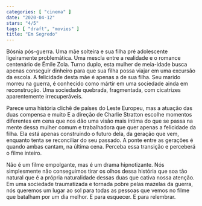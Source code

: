```yaml
---
categories: [ "cinema" ]
date: "2020-04-12"
stars: "4/5"
tags: [ "draft", "movies" ]
title: "Em Segredo"
---
```

Bósnia pós-guerra. Uma mãe solteira e sua filha pré adolescente
ligeiramente problemática. Uma mescla entre a realidade e o romance
centenário de Émile Zola. Turno duplo, esta mulher de meia-idade
busca apenas conseguir dinheiro para que sua filha possa viajar em
uma excursão da escola. A felicidade desta mãe é apenas a de sua
filha. Seu marido morreu na guerra, é conhecido como mártir em uma
sociedade ainda em reconstrução. Uma sociedade quebrada, fragmentada,
com cicatrizes aparentemente irrecuperáveis.

Parece uma história clichê de países do Leste Europeu, mas a atuação
das duas compensa e muito E a direção de Charlie Stratton escolhe
momentos diferentes em cena que nos dão uma visão mais íntima do
que se passa na mente dessa mulher comum e trabalhadora que quer apenas
a felicidade da filha. Ela está apenas construindo o futuro dela, da
geração que vem, enquanto tenta se reconciliar do seu passado. A ponte
entre as gerações é quando ambas cantam, na última cena. Perceba
essa transição e perceberá o filme inteiro.

Não é um filme empolgante, mas é um drama hipnotizante. Nós
simplesmente não conseguimos tirar os olhos dessa história que soa
tão natural que é a própria naturalidade dessas duas que cativa nossa
atenção. Em uma sociedade traumatizada e tornada pobre pelas mazelas da
guerra, nós queremos um lugar ao sol para todas as pessoas que vemos no
filme que batalham por um dia melhor. E para esquecer. E para relembrar.
